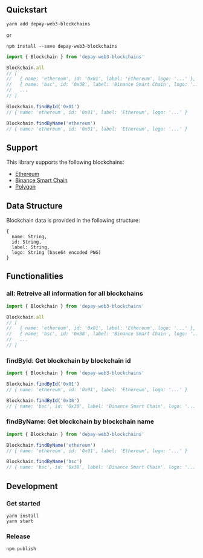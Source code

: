 ## Quickstart

```
yarn add depay-web3-blockchains
```

or 

```
npm install --save depay-web3-blockchains
```

```javascript
import { Blockchain } from 'depay-web3-blockchains'

Blockchain.all
// [
//   { name: 'ethereum', id: '0x01', label: 'Ethereum', logo: '...' },
//   { name: 'bsc', id: '0x38', label: 'Binance Smart Chain', logo: '...' },
//   ...
// ]

Blockchain.findById('0x01')
// { name: 'ethereum', id: '0x01', label: 'Ethereum', logo: '...' }

Blockchain.findByName('ethereum')
// { name: 'ethereum', id: '0x01', label: 'Ethereum', logo: '...' }
```

## Support

This library supports the following blockchains:

- [Ethereum](https://ethereum.org)
- [Binance Smart Chain](https://www.binance.org/smartChain)
- [Polygon](https://polygon.technology)

## Data Structure

Blockchain data is provided in the following structure:

```
{
  name: String,
  id: String,
  label: String,
  logo: String (base64 encoded PNG)
}
```

## Functionalities

### all: Retreive all information for all blockchains

```javascript
import { Blockchain } from 'depay-web3-blockchains'

Blockchain.all
// [
//   { name: 'ethereum', id: '0x01', label: 'Ethereum', logo: '...' },
//   { name: 'bsc', id: '0x38', label: 'Binance Smart Chain', logo: '...' },
//   ...
// ]

```

### findById: Get blockchain by blockchain id

```javascript
import { Blockchain } from 'depay-web3-blockchains'

Blockchain.findById('0x01')
// { name: 'ethereum', id: '0x01', label: 'Ethereum', logo: '...' }

Blockchain.findById('0x38')
// { name: 'bsc', id: '0x38', label: 'Binance Smart Chain', logo: '...' }
```

### findByName: Get blockchain by blockchain name

```javascript
import { Blockchain } from 'depay-web3-blockchains'

Blockchain.findByName('ethereum')
// { name: 'ethereum', id: '0x01', label: 'Ethereum', logo: '...' }

Blockchain.findByName('bsc')
// { name: 'bsc', id: '0x38', label: 'Binance Smart Chain', logo: '...' }
```

## Development

### Get started

```
yarn install
yarn start
```

### Release

```
npm publish
```
